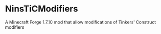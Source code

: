 # NinsTiCModifiers
A Minecraft Forge 1.7.10 mod that allow modifications of Tinkers' Construct modifiers
